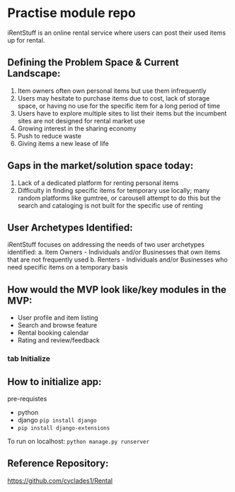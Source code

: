 # Practise module repo
iRentStuff is an online rental service where users can post their used items up for rental.

## Defining the Problem Space & Current Landscape:

1. Item owners often own personal items but use them infrequently
2. Users may hesitate to purchase items due to cost, lack of storage space, or having no use for the specific item for a long period of time
3. Users have to explore multiple sites to list their items but the incumbent sites are not designed for rental market use
4. Growing interest in the sharing economy
5. Push to reduce waste
6. Giving items a new lease of life

## Gaps in the market/solution space today:

1. Lack of a dedicated platform for renting personal items
2. Difficulty in finding specific items for temporary use locally; many random platforms like gumtree, or carousell attempt to do this but the search and cataloging is not built for the specific use of renting

## User Archetypes Identified:

iRentStuff focuses on addressing the needs of two user archetypes identified: a. Item Owners - Individuals and/or Businesses that own items that are not frequently used 
b. Renters - Individuals and/or Businesses who need specific items on a temporary basis

## How would the MVP look like/key modules in the MVP:
- User profile and item listing
- Search and browse feature
- Rental booking calendar
- Rating and review/feedback

### tab Initialize

## How to initialize app:

pre-requistes
- python
- django `pip install django`
- `pip install django-extensions`

To run on localhost:
`python manage.py runserver`


## Reference Repository:
https://github.com/cyclades1/Rental
